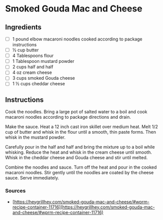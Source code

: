 # Smoked Gouda Mac and Cheese

## Ingredients
- [ ] 1 pound elbow macaroni noodles cooked according to package instructions
- [ ] ½ cup butter
- [ ] 4 Tablespoons flour
- [ ] 1 Tablespoon mustard powder
- [ ] 2 cups half and half
- [ ] 4 oz cream cheese
- [ ] 3 cups smoked Gouda cheese
- [ ] 1 ½ cups cheddar cheese

## Instructions

Cook the noodles. Bring a large pot of salted water to a boil and cook macaroni noodles according to package directions and drain.

Make the sauce. Heat a 12 inch cast iron skillet over medium heat. Melt 1/2 cup of butter and whisk in the flour until a smooth, thin paste forms. Then whisk in the mustard powder.

Carefully pour in the half and half and bring the mixture up to a boil while whisking. Reduce the heat and whisk in the cream cheese until smooth. Whisk in the cheddar cheese and Gouda cheese and stir until melted.

Combine the noodles and sauce. Turn off the heat and pour in the cooked macaroni noodles. Stir gently until the noodles are coated by the cheese sauce. Serve immediately.


### Sources
- [https://heygrillhey.com/smoked-gouda-mac-and-cheese/#wprm-recipe-container-11716](https://heygrillhey.com/smoked-gouda-mac-and-cheese/#wprm-recipe-container-11716)

